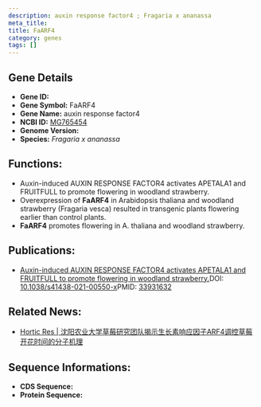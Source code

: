 ```yaml
---
description: auxin response factor4 ; Fragaria x ananassa
meta_title:
title: FaARF4
category: genes
tags: []
---
```


## Gene Details
- **Gene ID:**	[](https://www.maizegdb.org/gene_center/gene/)
- **Gene Symbol:** FaARF4
- **Gene Name:** auxin response factor4
- **NCBI ID:** [MG765454](https://www.ncbi.nlm.nih.gov/gene/?term=MG765454)
- **Genome Version:** []()
- **Species:** *Fragaria x ananassa*

## Functions:
   - Auxin-induced AUXIN RESPONSE FACTOR4 activates APETALA1 and FRUITFULL to promote flowering in woodland strawberry.
   - Overexpression of **FaARF4** in Arabidopsis thaliana and woodland strawberry (Fragaria vesca) resulted in transgenic plants flowering earlier than control plants.
   - **FaARF4** promotes flowering in A. thaliana and woodland strawberry.

## Publications:
   - [Auxin-induced AUXIN RESPONSE FACTOR4 activates APETALA1 and FRUITFULL to promote flowering in woodland strawberry.]( https://academic.oup.com/hr/article/doi/10.1038/s41438-021-00550-x/6446713?login=true)DOI:   [10.1038/s41438-021-00550-x](https://academic.oup.com/hr/article/doi/10.1038/s41438-021-00550-x/6446713?login=true)PMID:   [33931632](https://pubmed.ncbi.nlm.nih.gov/33931632/)

## Related News:
   - [Hortic Res | 沈阳农业大学草莓研究团队揭示生长素响应因子ARF4调控草莓开花时间的分子机理](https://mp.weixin.qq.com/s?__biz=MzIyOTY2NDYyNQ==&mid=2247514318&idx=6&sn=921b5310a0a974dc07be426be9290deb&chksm=e8bdcad0dfca43c6c96cc1212adb86163a283dcd4ac3cf0bae46fd2eb84ae1f412e52f3a8e76&scene=27#wechat_redirect)

## Sequence Informations:
- **CDS Sequence:**
- **Protein Sequence:**
